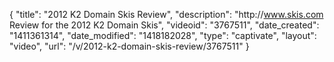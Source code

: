 {
    "title": "2012 K2 Domain Skis Review",
    "description": "http:\/\/www.skis.com Review for the 2012 K2 Domain Skis",
    "videoid": "3767511",
    "date_created": "1411361314",
    "date_modified": "1418182028",
    "type": "captivate",
    "layout": "video",
    "url": "\/v\/2012-k2-domain-skis-review\/3767511"
}